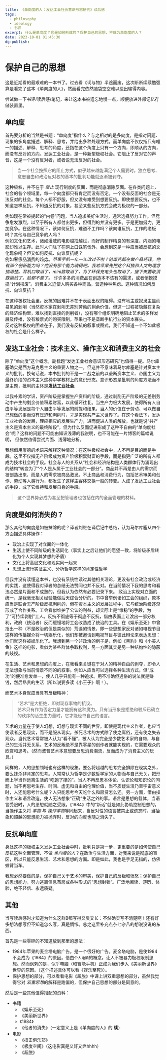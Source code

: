 ```yaml
---
title: 《单向度的人：发达工业社会意识形态研究》读后感
tags:
  - philosophy
  - ideology
  - 书评
excerpt: 什么是单向度？它是如何形成的？保护自己的思想，不成为单向度的人？
date: 2023-10-01 01:45:30
dg-publish:
---
```


# 保护自己的思想

这是近期看的最艰难的一本书了。过去看《词与物》半途而废，这次断断续续勉强算是看完了这本《单向度的人》，然而看完依然脑袋空空难以厘出输得内容。

尝试做一下书评/读后感/笔记，来让这本书被遗忘地慢一点，顺便放进外部记忆存储装置里。

## 单向度

首先要分析的当然是书题：“单向度”指什么？与之相对的是多向度，是指对问题、现象的多角度描述、解释、思考，并给出多种处理方式。而单向度不仅仅指只有唯一的描述、解释、思考的角度，还指在这个角度上只有一个方向，即顺从的方向，而没有反对的方向。发达工业社会，是一种新型极权社会。它阻止了反对它的声音，这是一个没有反对者，或者说无法反对的社会。

> 当一个社会按照它的阻止方式，似乎越来越能满足个人需要时，独立思考、意志自由和政治反对权的基本的批判功能就逐渐被剥夺。

这种极权，并不在于 _禁止_ 现行制度的反面，而是彻底消除反面。在各类问题上，社会的各个领域里，每一个向度都只有肯定而没有否定。一个没有反面的社会是无法反对的社会。每个人都不舒服，但又没有难受到想要反抗。即使想要反抗，也不知道怎样反抗，不知道反抗的对象，甚至某些反抗方式会成为极权的一部分。

例如现在常被提起的“内卷”问题，当人追求美好生活时，通常选择努力工作。但竞争愈发激烈，以至于所有人都付出更多，但得到的并没有更多。于是更加努力，更加竞争。在这种情况下，该如何反抗，难道不工作吗？该向谁反抗，工作的老板吗？其他与自己竞争的人吗？    
例如文化和艺术，诸如漫威的电影越拍越烂，而好的制作精良的有深度、内涵的电影却难以生存。此时人们除了在网上口诛笔伐外，会想到这是一种应当被反抗的文化现象吗？但又如何反抗、向谁反抗呢？    
例如奢侈品消费的趋势。_苹果手机一年一年改过不啦？他库克都在做产品经理，他有那个创新能力吗？他没有那个能力晓得吧。我劝苹果先把这个科技和人文的理念搞清楚。耳机口取消了，mini款取消了，为了环保充电头也取消了，接下来要取消数据线了。脸都不要了。_ 许许多多的消费品在创造本不该有的需求，或者悄摸摸搞“计划报废”。消费主义迫使人购买各种商品，营造种种焦虑。这种情况如何反抗、向谁反抗？

在这种极权社会里，反抗的困难并不在于表面出现的阻碍。没有地主或奴隶主显而易见的剥削（当然资本家在剥削无差别劳动的剩余价值，但这一过程被隐藏在复杂的经济结构里，难以找到直接的剥削者），没有哪个组织明确地阻止艺术的多样发展及传播，没有粮票式的购买限制，苹果也不是垄断手机行业的资本寡头。    
反对这种极权的困难在于，我们没有反抗的叙事或图式，我们不知道一个不如此极权的社会是什么样子。

## 发达工业社会：技术主义、操作主义和消费主义的社会

除了“单向度”这个概念，副标题“发达工业社会意识形态研究”也值得一提。马尔库塞确实是西方马克思主义的重要人物之一，但这并不意味着马尔库塞是针对资本主义的批判。换句话说，本书批判的不是一二战之前的以垄断资本主义、帝国主义为最终阶段的资本主义这种中学教材上的意识形态。意识形态是批判的角度方法而不是主题，批判的主体是**发达工业社会**.

以我朴素的学识，资产阶级是掌握生产资料的阶级，通过剥削无产阶级的无差别劳动中产生的剩余价值积累财富，以此循环往复。当生产力极大发展，使得所有人自由平等发展是每个人自由平等发展的前提和结果，当人的价值在于劳动、可以做自己想做的事而没有压迫和剥削时，才是实现共产主义世界了。在这个看法下，发达工业社会的发展，理应相应的发展生产力，进而促进人类的解放，也就是说“共产主义是资本主义的最终阶段”，但为什么反而促进形成了这种不自由的“单向度社会”呢？这样的问题不可能由知识浅薄的我说明，也不可能在一片博客的篇幅说明， 但依然值得尝试片面、浅薄地分析。

我想借用康德的术语来解释这种情况：在这种极权社会中，人不再是目的而是手段。这里不仅指无产阶级成为资产阶级积累财富的手段，而是指更广泛的所有人都成为技术社会的手段。社会与人的关系从“社会和经济结构是人类群体行为涌现出的结构”转变为了“个人是从属于工业社会的一部分”。商品并不再是由人的需求而被创造出来，而是人的需求被商品激发。不止商品和消费行为，包括艺术审美和创作、劳动等人类行为，都发生了这样主客体交换一般的转变。人成了发达工业社会的手段，成了它维持和发展自身的手段。

> 这个世界势必成为甚至把管理者也包括在内的全面管理的材料。

## 向度是如何消失的？

那么其他的向度是如被抹除的呢？译者刘继在译后记中总结，认为马尔库塞从四个方面描述具体操作：

- 政治上实现了对立面的一体化
- 生活上使不同阶级的生活同化（事实上之后让他们的愿望一致，将阶级矛盾转化为个人实现其梦想的矛盾）
- 文化上将高层文化和现实同一起来
- 思想上流行实证主义、分析哲学这样的肯定性哲学

但我并没有读懂这本书，也没有系统性读过其他相关理论，更没有社会政治或经济的实践，这使得我对译者的总结无法赞同也并不反对。在当前情况下我的思考和看法必然是片面和不成熟的，但我认为依然有必要记录下来。
政治上实现对立面的统一，是我毫无相关经验能做后天综合分析的。书中曾举例诸如工会的组织，原本应当是联合无产阶级反抗剥削的，但在资本主义的发展过程中，它与统治阶级逐渐形成了合作关系。工会看似维护了公认的利益，却实际上是“维稳”的手段，为了“可持续剥削”工人。反抗不彻底等于彻底不反抗，借由表面上让渡出一部分权利，政府（统治者）反而缓慢地将工会改造成了统治的工具。在《娱乐至死》中曾指出一种（不是政治的但是类似的）荒诞的情景，即一些思想家反对诸如电视节目这样的传播媒介将一切娱乐化，他们却被邀请到电视节目与彼此辩论来表达思想：他们就这样被娱乐化了。我想到另一个非政治的例子是，例如《黑豹》和《小美人鱼》这样的电影，看似为某些群体争取权利，另一方面其实是另一种结构性的隐蔽的歧视。

在生活、艺术和思想的向度上，在我看来关键在于对人的精神自由的剥夺，即令人无法想象与当前情景不同的的叙事。例如人应当可以选择各种生活方式，但“成功”的便准愈发单一，使人几乎只能有一种追求。用不准确但通俗的说法就是赚钱，然后昂贵的生活（所以说要多读《小王子》啊！）。

而艺术本身就应当具有反叛精神：

> “艺术”是大拒绝，即对现存事物的抗议。  
> 艺术只有作为否定力量才能拥有这种魔力。只有当形象是拒绝和驳斥已确立的秩序的活生生力量时，它才能经书自己的语言。

艺术的力量在于使人幻想，幻想与现实不同的世界。即使是现代主义作者，也应当使读者反思现实，而不是服从现实。杀死艺术的方式除了使之庸俗，还有使之失去观众。当代艺术常常被人认为“看不懂”，被人认为完全是少数艺术家的自嗨，与自己的生活并无关系。艺术的反叛绝不是靠零星的创作者就能实现的，它需要观众的欣赏和思考。（然而波普艺术本意想要反思消费潮流，反而成为了消费主义的玩具。）

同样的，人的思想领域也有这样的现象。要么将超越的思考完全排除在现实之外，要么抹杀非肯定的思考。人常常认为哲学是少数哲学家的人物而与自己无关，把形而上学当作远离生活的“吃饱了撑的”。当人不再反思本体论、认识论和知识论的问题，当不再思考生存、时间、虚无和自由的伦理价值，当不质疑生活乃至宇宙意义时，人还能思考什么呢？人只能思考今天吃什么和房贷怎么还。另一方面，借由操作主义和语言改造，使人无法想象“正确”生活之外的事。语言是思想的载体，当语言受限时，人的思想就随之受限。《1984》中的“新话”就是如此协助控制思想的。当操作主义将 _事物_ 与 *操作事物*等同起来，当反对性的语言被禁止或遗忘时，当抽象和超越的思想能力被抛弃时，反对的向度也随之消失了。

## 反抗单向度

身处这样的极权主义发达工业社会中时，批判只是第一步，更重要的是如何使自己反抗这种全面管理、不做 _单向度的人_？在政治与生活方面，对我来说是彻底的盲区，所以只能反思生活、艺术和思想的方面。即是如此，我也是手足无措的，仿佛螳臂当车。

我想必然要做的是，保护自己关于艺术的审美，保护自己的反叛和愤怒；保护自己的思想能力，努力逃离信息茧房或各种形式的“思想封锁”。广泛地阅读、游历、体验，绝不轻信、永远质疑。

## 其他

当写读后感时才知道为什么这群B都写得又臭又长：不然确实写不清楚啊！还有好多想法想写但不知道怎么写，真是惆怅。总之这里补充点杂七杂八的想说没说的东西。

首先是一些零碎的不知道放到那里的想法：

- 1984年苹果的麦金塔电脑广告，是一个很好的广告。麦金塔电脑，是使1984不会成为《1984》的原因。借由`个人电脑`的概念，让人不被暴力极权限制思想。然而讽刺的是，似乎电脑（和智能手机）正成为我们步入《美丽新世界》世界的原因。（这个描述具体可以看《娱乐至死》）。
- 保护思想的部分，可以看看电影《超脱》中课上讲双重思想的部分，虽然我觉得它对 *双重思想*的解释是跑偏的，但保护自己思想的部分是同意的。

然后是一些其他值得搭配的资料：

- 书籍
  - 《娱乐至死》
  - 《美丽新世界》
  - 《1984》
  - 《他者的消失》（一定意义上是《单向度的人》的 **续**）
- 电影
  - 《搏击俱乐部》
  - 《极度空间》（这电影真是又好又烂hhhh）
  - 《超脱》
